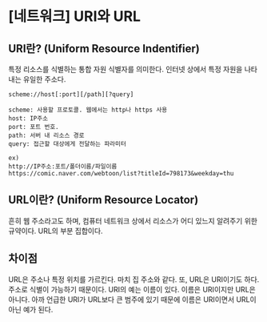 # [네트워크] URI와 URL

## URI란? (Uniform Resource Indentifier)

특정 리소스를 식별하는 통합 자원 식별자를 의미한다. 인터넷 상에서 특정 자원을 나타내는 유일한 주소다.

```
scheme://host[:port][/path][?query]

scheme: 사용할 프로토콜. 웹에서는 http나 https 사용
host: IP주소
port: 포트 번호.
path: 서버 내 리소스 경로
query: 접근할 대상에게 전달하는 파라미터

ex)
http://IP주소:포트/폴더이름/파일이름
https://comic.naver.com/webtoon/list?titleId=798173&weekday=thu
```

## URL이란? (Uniform Resource Locator)

흔히 웹 주소라고도 하며, 컴퓨터 네트워크 상에서 리소스가 어디 있느지 알려주기 위한 규약이다. URL의 부분 집합이다.

## 차이점

URL은 주소나 특정 위치를 가르킨다. 마치 집 주소와 같다. 또, URL은 URI이기도 하다. 주소로 식별이 가능하기 때문이다. URI의 예는 이름이 있다. 이름은 URI이지만 URL은 아니다. 아까 언급한 URI가 URL보다 큰 범주에 있기 때문에 이름은 URI이면서 URL이 아닌 예가 된다.